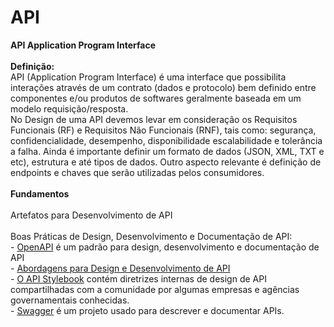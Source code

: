 # API
</H2><B>API Application Program Interface</B></H2><BR>
<BR> 
<B>Definição:</B><BR>
API (Application Program Interface) é uma interface que possibilita interações através de um contrato (dados e protocolo) bem definido entre componentes e/ou produtos de softwares geralmente baseada em um modelo requisição/resposta.<BR>
No Design de uma API devemos levar em consideração os Requisitos Funcionais (RF) e Requisitos Não Funcionais (RNF), tais como: segurança, confidencialidade, desempenho, disponibilidade escalabilidade e tolerância a falha. Ainda é importante definir um formato de dados (JSON, XML, TXT e etc), estrutura e até tipos de dados. Outro aspecto relevante é definição de endpoints e chaves que serão utilizadas pelos consumidores.<BR> 
<BR>
<B>Fundamentos</B><BR>
<BR>
<D>Artefatos para Desenvolvimento de API</D><BR>
<BR>
<D>Boas Práticas de Design, Desenvolvimento e Documentação de API:</D><BR>
- <a href="https://github.com/OAI"><D>OpenAPI</D></a> é um padrão para design, desenvolvimento e documentação de API<BR>  
- <a href="https://github.com/eTecnologia/API/wiki/Abordagens-para-Design-e-Desenvolvimento-de-API"><D>Abordagens para Design e Desenvolvimento de API</D></a><BR> 
- <a href= "http://apistylebook.com/design/guidelines/">O API <D>Stylebook</D></a> contém diretrizes internas de design de API compartilhadas com a comunidade por algumas empresas e agências governamentais conhecidas.<BR>  
- <a href="https://swagger.io/ "><D>Swagger</D></a> é um projeto usado para descrever e documentar APIs.<BR> 
